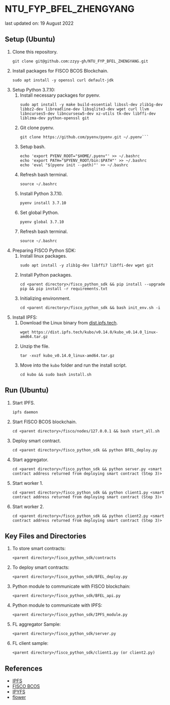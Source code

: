 # NTU_FYP_BFEL_ZHENGYANG

last updated on: 19 August 2022

## Setup (Ubuntu)

1. Clone this repository.
   ```
   git clone git@github.com:zzyy-gh/NTU_FYP_BFEL_ZHENGYANG.git
   ```
2. Install packages for FISCO BCOS Blockchain. 
   ```
   sudo apt install -y openssl curl default-jdk
   ```
3. Setup Python 3.7.10:
   1. Install necessary packages for pyenv. 
      ```
      sudo apt install -y make build-essential libssl-dev zlib1g-dev libbz2-dev libreadline-dev libsqlite3-dev wget curl llvm libncurses5-dev libncursesw5-dev xz-utils tk-dev libffi-dev liblzma-dev python-openssl git
      ```
   2. Git clone pyenv. 
      ```
      git clone https://github.com/pyenv/pyenv.git ~/.pyenv```
   3. Setup bash. 
      ```
      echo 'export PYENV_ROOT="$HOME/.pyenv"' >> ~/.bashrc
      echo 'export PATH="$PYENV_ROOT/bin:$PATH"' >> ~/.bashrc
      echo 'eval "$(pyenv init --path)"' >> ~/.bashrc
      ```
   4. Refresh bash terminal.
      ```
      source ~/.bashrc
      ```
   5. Install Python 3.7.10.
      ```
      pyenv install 3.7.10
      ```
   6. Set global Python.
      ```
      pyenv global 3.7.10
      ```
   7. Refresh bash terminal.
      ```
      source ~/.bashrc
      ```      
4. Preparing FISCO Python SDK: 
   1. Install linux packages.
      ```
      sudo apt install -y zlib1g-dev libffi7 libffi-dev wget git
      ```
   2. Install Python packages.
      ```
      cd <parent directory>/fisco_python_sdk && pip install --upgrade pip && pip install -r requirements.txt
      ```
   3. Initializing environment.
      ```
      cd <parent directory>/fisco_python_sdk && bash init_env.sh -i
      ```
5. Install IPFS:
   1. Download the Linux binary from [dist.ipfs.tech](https://dist.ipfs.tech/#kubo).
      ```
      wget https://dist.ipfs.tech/kubo/v0.14.0/kubo_v0.14.0_linux-amd64.tar.gz
      ```
   2. Unzip the file.
      ```
      tar -xvzf kubo_v0.14.0_linux-amd64.tar.gz
      ```
   3. Move into the `kubo` folder and run the install script.
      ```
      cd kubo && sudo bash install.sh
      ```

## Run (Ubuntu)

1. Start IPFS.
   ```
   ipfs daemon
   ```
2. Start FISCO BCOS blockchain.
   ```
   cd <parent directory>/fisco/nodes/127.0.0.1 && bash start_all.sh
   ```
3. Deploy smart contract.
   ```
   cd <parent directory>/fisco_python_sdk && python BFEL_deploy.py
   ```
4. Start aggregator.
   ```
   cd <parent directory>/fisco_python_sdk && python server.py <smart contract address returned from deploying smart contract (Step 3)>
   ```
5. Start worker 1.
   ```
   cd <parent directory>/fisco_python_sdk && python client1.py <smart contract address returned from deploying smart contract (Step 3)>
   ```
6. Start worker 2.
   ```
   cd <parent directory>/fisco_python_sdk && python client2.py <smart contract address returned from deploying smart contract (Step 3)>
   ```

## Key Files and Directories

1. To store smart contracts: 
   ```
   <parent directory>/fisco_python_sdk/contracts
   ```
2. To deploy smart contracts: 
   ```
   <parent directory>/fisco_python_sdk/BFEL_deploy.py
   ```
3. Python module to communicate with FISCO blockchain: 
   ```
   <parent directory>/fisco_python_sdk/BFEL_api.py
   ```
4. Python module to communicate with IPFS: 
   ```
   <parent directory>/fisco_python_sdk/IPFS_module.py
   ```
5. FL aggregator Sample: 
   ```
   <parent directory>/fisco_python_sdk/server.py
   ```
6. FL client sample: 
   ```
   <parent directory>/fisco_python_sdk/client1.py (or client2.py)
   ```

## References

- [IPFS](https://docs.ipfs.tech/)
- [FISCO BCOS](https://fisco-bcos-documentation.readthedocs.io/zh_CN/latest/index.html)
- [IPYFS](https://github.com/837477/IPyFS)
- [flower](https://flower.dev/docs/index.html)
